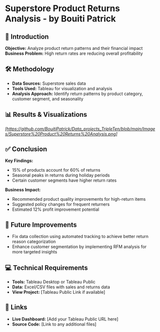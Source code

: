 # Superstore Product Returns Analysis - by Bouiti Patrick

## 📖 Introduction
**Objective:** Analyze product return patterns and their financial impact
**Business Problem:** High return rates are reducing overall profitability

## 🛠 Methodology
- **Data Sources:** Superstore sales data
- **Tools Used:** Tableau for visualization and analysis
- **Analysis Approach:** Identify return patterns by product category, customer segment, and seasonality

## 📊 Results & Visualizations
*[https://github.com/BouitiPatrick/Data_projects_TripleTen/blob/main/Images/Superstore%20Product%20Returns%20Analysis.png]*

## ✅ Conclusion
**Key Findings:**
- 15% of products account for 60% of returns
- Seasonal peaks in returns during holiday periods
- Certain customer segments have higher return rates

**Business Impact:**
- Recommended product quality improvements for high-return items
- Suggested policy changes for frequent returners
- Estimated 12% profit improvement potential

## 🚀 Future Improvements
- Fix data collection using automated tracking to achieve better return reason categorization
- Enhance customer segmentation by implementing RFM analysis for more targeted insights

## 💻 Technical Requirements
- **Tools:** Tableau Desktop or Tableau Public
- **Data:** Excel/CSV files with sales and returns data
- **View Project:** [Tableau Public Link if available]

## 🔗 Links
- **Live Dashboard:** [Add your Tableau Public URL here]
- **Source Code:** [Link to any additional files]
